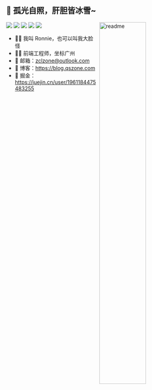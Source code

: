 ## 💯 孤光自照，肝胆皆冰雪~


<img align='right' width='50%' alt='readme' src="https://github-readme-stats.vercel.app/api?username=zclzone&show_icons=true&theme=vue-dark" />

<p align='left'>
  <img src="https://img.shields.io/badge/-JavaScript-f6da1c?style=flat-square&logo=javascript&logoColor=white"/>
  <img src="https://img.shields.io/badge/-TypeScript-2b6dbf?style=flat-square&logo=typescript&logoColor=white"/>
  <img src="https://img.shields.io/badge/-Vue-46b882?style=flat-square&logo=vue.js&logoColor=white"/>
  <img src="https://img.shields.io/badge/-Node.js-3C873A?style=flat-square&logo=Node.js&logoColor=white"/>
  <img src="https://img.shields.io/badge/-Nginx-408e43?style=flat-square&logo=nginx&logoColor=white"/>
</p>

- 🤦‍♂️ 我叫 Ronnie，也可以叫我大脸怪
- 🧑‍💻 前端工程师，坐标广州
- 📧 邮箱：zclzone@outlook.com
- 🔗 博客：https://blog.qszone.com
- 🔗 掘金：https://juejin.cn/user/1961184475483255







